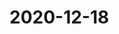 
# 2020-12-18

### [<title>The Complete Guide to Effective Reading - Maarten van Doorn</title>](https://maartenvandoorn.nl/reading-guide/)

### [<title>GitHub - missing-semester-cn/missing-semester-cn.github.io: the CS missing semester Chinese version</title>](https://github.com/missing-semester-cn/missing-semester-cn.github.io)

### [<title>解决类似 /usr/lib64/libstdc++.so.6: version `GLIBCXX_3.4.21' not found 的问题 - IT笔录</title>](https://itbilu.com/linux/management/NymXRUieg.html)

### [<title>性能优化：Linux环境下合理配置大内存页 - 云+社区 - 腾讯云</title>](https://cloud.tencent.com/developer/article/1052624)

### [<title>Hugepages - Debian Wiki</title>](https://wiki.debian.org/Hugepages)

### [<title>HugeTLB Pages — The Linux Kernel  documentation</title>](https://www.kernel.org/doc/html/latest/admin-guide/mm/hugetlbpage.html)